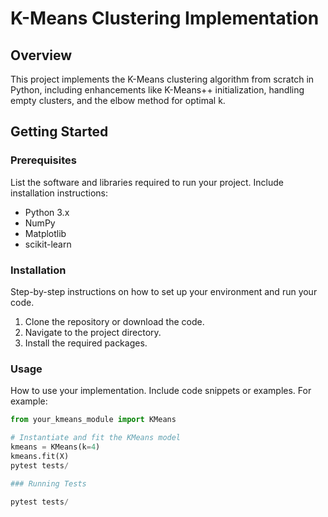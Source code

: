 # K-Means Clustering Implementation

## Overview
This project implements the K-Means clustering algorithm from scratch in Python, including enhancements like K-Means++ initialization, handling empty clusters, and the elbow method for optimal k.


## Getting Started

### Prerequisites
List the software and libraries required to run your project. Include installation instructions:
- Python 3.x
- NumPy
- Matplotlib
- scikit-learn


### Installation
Step-by-step instructions on how to set up your environment and run your code.

1. Clone the repository or download the code.
2. Navigate to the project directory.
3. Install the required packages.

### Usage
How to use your implementation. Include code snippets or examples. For example:
```python
from your_kmeans_module import KMeans

# Instantiate and fit the KMeans model
kmeans = KMeans(k=4)
kmeans.fit(X)
pytest tests/

### Running Tests

pytest tests/
